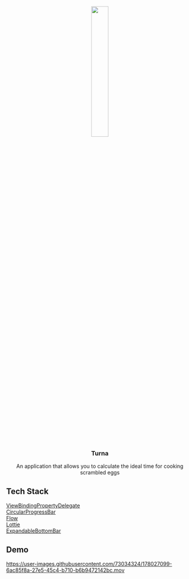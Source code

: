 <!-- PROJECT LOGO -->
<br />
<div align="center">
  
  <a href='https://svgshare.com/s/iwd' ><img src='https://svgshare.com/i/iwd.svg' title='' width=30% heigth=30%/></a>

  <h3 align="center">Turna</h3>

  <p align="center">
    An application that allows you to calculate the ideal time for cooking scrambled eggs
  </p>
</div>

## Tech Stack

[ViewBindingPropertyDelegate](https://github.com/androidbroadcast/ViewBindingPropertyDelegate)\
[CircularProgressBar](https://github.com/lopspower/CircularProgressBar)\
[Flow](https://github.com/Kotlin/kotlinx.coroutines)\
[Lottie](https://github.com/airbnb/lottie-android)\
[ExpandableBottomBar](https://github.com/st235/ExpandableBottomBar)


## Demo
https://user-images.githubusercontent.com/73034324/178027099-6ac85f8a-27e5-45c4-b710-b6b9472142bc.mov

